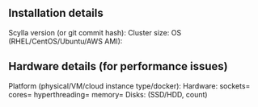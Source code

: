 ## Installation details
Scylla version (or git commit hash):
Cluster size:
OS (RHEL/CentOS/Ubuntu/AWS AMI):

## Hardware details (for performance issues)
Platform (physical/VM/cloud instance type/docker):
Hardware: sockets= cores= hyperthreading= memory=
Disks: (SSD/HDD, count)
